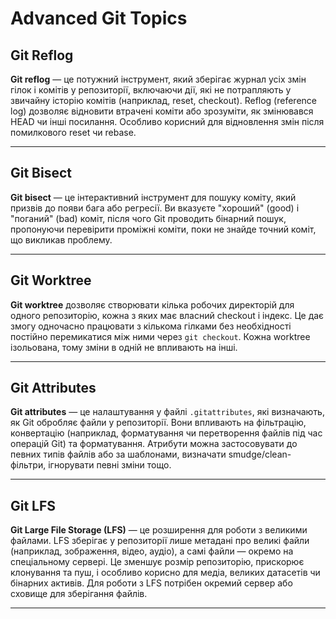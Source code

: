 # Advanced Git Topics

## Git Reflog

**Git reflog** — це потужний інструмент, який зберігає журнал усіх змін гілок і комітів у репозиторії, включаючи дії, які не потрапляють у звичайну історію комітів (наприклад, reset, checkout).
Reflog (reference log) дозволяє відновити втрачені коміти або зрозуміти, як змінювався HEAD чи інші посилання.
Особливо корисний для відновлення змін після помилкового reset чи rebase.

---

## Git Bisect

**Git bisect** — це інтерактивний інструмент для пошуку коміту, який призвів до появи бага або регресії.
Ви вказуєте "хороший" (good) і "поганий" (bad) коміт, після чого Git проводить бінарний пошук, пропонуючи перевірити проміжні коміти, поки не знайде точний коміт, що викликав проблему.

---

## Git Worktree

**Git worktree** дозволяє створювати кілька робочих директорій для одного репозиторію, кожна з яких має власний checkout і індекс.
Це дає змогу одночасно працювати з кількома гілками без необхідності постійно перемикатися між ними через `git checkout`.
Кожна worktree ізольована, тому зміни в одній не впливають на інші.

---

## Git Attributes

**Git attributes** — це налаштування у файлі `.gitattributes`, які визначають, як Git обробляє файли у репозиторії.
Вони впливають на фільтрацію, конвертацію (наприклад, форматування чи перетворення файлів під час операцій Git) та форматування.
Атрибути можна застосовувати до певних типів файлів або за шаблонами, визначати smudge/clean-фільтри, ігнорувати певні зміни тощо.

---

## Git LFS

**Git Large File Storage (LFS)** — це розширення для роботи з великими файлами.
LFS зберігає у репозиторії лише метадані про великі файли (наприклад, зображення, відео, аудіо), а самі файли — окремо на спеціальному сервері.
Це зменшує розмір репозиторію, прискорює клонування та пуш, і особливо корисно для медіа, великих датасетів чи бінарних активів.
Для роботи з LFS потрібен окремий сервер або сховище для зберігання файлів.

---
